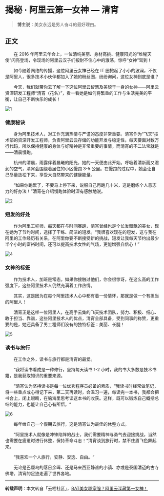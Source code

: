 # 揭秘 · 阿里云第一女神 — 清宵

> **博主说**：美女永远是男人奋斗的最好理由。

## 正文


　　在 2016 年阿里云年会上，一位清纯美丽、身材高挑、健康阳光的“维秘天使”闪亮登场，令现场的阿里云汉子们按耐不住心中的激荡，惊呼“女神”驾到！ 

　　如今随着网络的传播，这位阿里云女神已经在 IT 圈掀起了小小的波澜，不仅是阿里人，很多技术小伙伴都加入了她的粉丝圈，纷纷询问，这位女神到底是谁？  

　　今天，我们就带你去了解一下这位阿里云智慧及美貌于一身的女神——阿里云资深研发工程师“清宵（花名）”，看一看她是如何将繁重的工作与生活完美的平衡，让自己不断快乐的成长！ 

![1](http://img.blog.csdn.net/20170426165529355)

### 健康秘诀


　　身为阿里技术人，对工作充满热情与严谨的态度非常重要。清宵作为“飞天”技术部的资深开发工程师，负责阿里云云存储的功能开发与稳定性，每天要面对数万行代码，所以保持健康的身体与好精神是非常重要的事情，而清宵的不二法宝就是——清晨慢跑。

　　杭州的清晨，雨露伴着晨曦的阳光，她的一天便由此开始。呼吸着清新而又湿润的空气，清宵会围绕着居住的小区慢跑 3-5 公里。在慢跑的过程中，她会让自己尽量放松下来，享受大自然带来的健康能量。

　　“如果你跑累了，不要马上停下来，说服自己再跑几十米，这是磨练个人意志力的好办法！”清宵在介绍慢跑体验时深有感触地说。

![2](http://img.blog.csdn.net/20170426165735148)

### 短发的好处


 
　　作为阿里工程师，每天都在与时间赛跑，清宵曾经也是个长发飘飘的美女，现在她为了节约时间，选择了干练、简洁的短发。“我很喜欢现在的短发，这与我在阿里的工作经历有关系，在阿里你要不断接受新的挑战，短发让我每天节约出最少半个小时的富裕时间，还可以提高技术女性的气场，更能增强自信心！”

![4](http://img.blog.csdn.net/20170426165854047)

### 女神的标签


　　作为技术人，加班是常态。如果你接触过他们，你会很惊讶，在这么高的工作强度下，这些阿里技术人仍然充满着工作热情。 

　　其实，这是因为在每个阿里技术人心中都有着一份情怀，那就是做一个有担当的阿里人！ 

　　清宵正是这样一位阿里人，在高手云集的飞天技术团队，努力、积极、细心、敢于担当、靠谱，这些阿里技术人的优点，清宵全部具备，受到同事的称赞，更重要的是，她还具备了男工程师们没有的独特标签：美丽、长腿！

![5](http://img.blog.csdn.net/20170426170014392)

### 读书与旅行


　　在工作之外，读书与旅行都是清宵的最爱。
 
　　“我将读书看成是一种修行，坚持每天读书 1-2 小时，我的书大多数是技术书籍，是我获取知识的重要来源。

　　“清宵认为坚持读书是每一位优秀程序员必备的素质，“我读书时经常做笔记，将一些重点或心得记下来，第二天再读时，会温习一遍，每读完一本书，我都会把书合上，闭上眼睛，在脑海里思考读这本书的收获。这样，既可以锻炼自己概括总结的能力，也能让自己心有所悟。“

![6](http://img.blog.csdn.net/20170426170143473)

　　每年给自己一个假期去旅行，这是清宵认为最佳的休整方式。

　　“阿里技术人就像是冲锋陷阵的战士，我们需要精神与勇气去迎接挑战，当然也需要在疲惫时进行休整，保持革命斗志！“清宵谈到旅行时，禁不住眉飞色舞起来。

　　“我喜欢一个人旅行，安静、安逸、自由。“
 
　　无论是巴厘岛的落日余晖、还是马来西亚静谧的小镇、亦或是泰国清迈的古寺佛塔，清宵的足迹走遍了世界各地。


----------

**转载声明**：本文转自「云栖社区」，[BAT美女哪家强？阿里云深藏第一女神！](https://bbs.aliyun.com/read/279612.html?utm_campaign=wenzhang&utm_medium=article&utm_source=QQ-qun&2017426&utm_content=m_18692)

